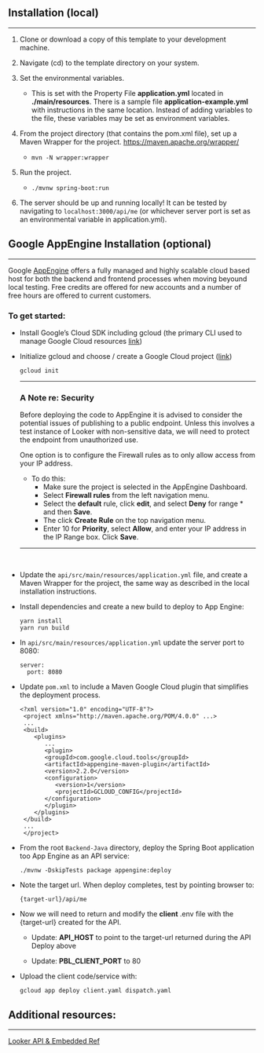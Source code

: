 [//]: # (# Embed Reference - Java Backend)

[//]: # ()
[//]: # (This application is the backend / server component supporting the [reference implementation library]&#40;../Frontend&#41; of examples for building Embedded [Looker]&#40;https://www.looker.com&#41; Solutions.  )

[//]: # ()
[//]: # (This JavaScript application uses the [Looker API]&#40;https://docs.looker.com/reference/api-and-integration&#41; to provide embed urls to the user-facing React [application]&#40;../Frontend&#41;.)

[//]: # ()
[//]: # (There is a [Node backend example]&#40;../Backend-Node&#41; of this application as well.)

[//]: # ()
[//]: # (## About Embedding Looker)

[//]: # (---)

[//]: # (Embedding Looker involves displaying and interacting with Looker content from an outside source, such as the users website or in a third party SAS solution from another vendor. This offers a way to seemlessly leverage the power of Looker to enhance a third party product and / or offer a secure method for an outside user to interact with the data provided. )

[//]: # ()
[//]: # (For more please see the documentation for the [Front End]&#40;../Frontend/README.md#about-embedding-looker&#41; component.)

[//]: # ()
[//]: # (## Prerequisites)

[//]: # (---)

[//]: # (There are two methods of running this application; locally or on [GCP AppEngine.]&#40;https://cloud.google.com/appengine&#41; )

[//]: # ()
[//]: # (* A valid Looker API Key created from [User Admin.]&#40;https://docs.looker.com/admin-options/settings/users#api3_keys&#41;)

## Installation (local)

---

1. Clone or download a copy of this template to your development machine.
2. Navigate (cd) to the template directory on your system.
3. Set the environmental variables.

   - This is set with the Property File **application.yml** located in **./main/resources**.
     There is a sample file **application-example.yml** with instructions in the same location.
     Instead of adding variables to the file, these variables may be set as environment variables.

4. From the project directory (that contains the pom.xml file), set up a Maven Wrapper for the project.
   https://maven.apache.org/wrapper/
   - `mvn -N wrapper:wrapper`
5. Run the project.
   - `./mvnw spring-boot:run `
6. The server should be up and running locally! It can be tested by navigating to `localhost:3000/api/me` (or whichever server port is set as an environmental variable in application.yml).


## Google AppEngine Installation (optional)

---

Google [AppEngine](https://cloud.google.com/appengine) offers a fully managed and highly scalable cloud based host for both the backend and frontend processes when moving beyound local testing. Free credits are offered for new accounts and a number of free hours are offered to current customers.

### To get started:

- Install Google’s Cloud SDK including gcloud (the primary CLI used to manage Google Cloud resources [link](https://cloud.google.com/sdk/gcloud))

- Initialize gcloud and choose / create a Google Cloud project ([link](https://cloud.google.com/sdk/docs/initializing))

  ```
  gcloud init
  ```

  ***

  ### A Note re: Security

  Before deploying the code to AppEngine it is advised to consider the potential issues of publishing to a public endpoint. Unless this involves a test instance of Looker with non-sensitive data, we will need to protect the endpoint from unauthorized use.

  One option is to configure the Firewall rules as to only allow access from your IP address.

  - To do this:
    - Make sure the project is selected in the AppEngine Dashboard.
    - Select **Firewall rules** from the left navigation menu.
    - Select the **default** rule, click **edit**, and select **Deny** for range \* and then **Save**.
    - The click **Create Rule** on the top navigation menu.
    - Enter 10 for **Priority**, select **Allow**, and enter your IP address in the IP Range box. Click **Save**.

  ***

    <br>

- Update the `api/src/main/resources/application.yml` file, and create a Maven Wrapper for the project, the same way as described in the local installation instructions.

- Install dependencies and create a new build to deploy to App Engine:

  ```
  yarn install
  yarn run build
  ```

- In `api/src/main/resources/application.yml` update the server port to 8080:

  ```
  server:
    port: 8080
  ```

- Update `pom.xml` to include a Maven Google Cloud plugin that simplifies the deployment process.

  ```
  <?xml version="1.0" encoding="UTF-8"?>
   <project xmlns="http://maven.apache.org/POM/4.0.0" ...>
   ...
   <build>
      <plugins>
         ...
         <plugin>
         <groupId>com.google.cloud.tools</groupId>
         <artifactId>appengine-maven-plugin</artifactId>
         <version>2.2.0</version>
         <configuration>
            <version>1</version>
            <projectId>GCLOUD_CONFIG</projectId>
         </configuration>
         </plugin>
      </plugins>
   </build>
   ...
   </project>
  ```

- From the root `Backend-Java` directory, deploy the Spring Boot application too App Engine as an API service:

  ```
  ./mvnw -DskipTests package appengine:deploy
  ```

- Note the target url. When deploy completes, test by pointing browser to:

  ```
  {target-url}/api/me
  ```

- Now we will need to return and modify the **client** .env file with the {target-url} created for the API.

  - Update: <b>API_HOST</b> to point to the target-url returned during the API Deploy above

  - Update: <b>PBL_CLIENT_PORT</b> to 80

- Upload the client code/service with:

  ```
  gcloud app deploy client.yaml dispatch.yaml
  ```




## Additional resources:

---

[Looker API & Embedded Ref ](https://docs.looker.com/reference/api-embedding-intro)

